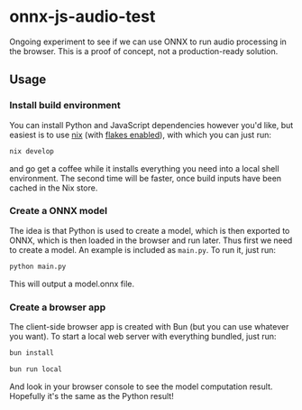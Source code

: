 # onnx-js-audio-test

Ongoing experiment to see if we can use ONNX to run audio processing in the browser. This is a proof of concept, not a production-ready solution.

## Usage

### Install build environment

You can install Python and JavaScript dependencies however you'd like, but easiest is to use [nix](https://nixos.org/) (with [flakes enabled](https://nixos.wiki/wiki/Flakes#Enable_flakes)), with which you can just run:

```sh
nix develop
```

and go get a coffee while it installs everything you need into a local shell environment. The second time will be faster, once build inputs have been cached in the Nix store.

### Create a ONNX model

The idea is that Python is used to create a model, which is then exported to ONNX, which is then loaded in the browser and run later. Thus first we need to create a model. An example is included as `main.py`. To run it, just run:

```sh
python main.py
```

This will output a model.onnx file.

### Create a browser app

The client-side browser app is created with Bun (but you can use whatever you want). To start a local web server with everything bundled, just run:

```sh
bun install

bun run local
```

And look in your browser console to see the model computation result. Hopefully it's the same as the Python result!
